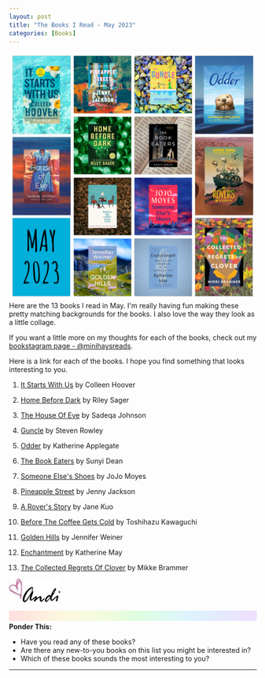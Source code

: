 ```yaml
---
layout: post
title: "The Books I Read - May 2023"
categories: [Books]
---
```

![books](/images/May2023Books.JPG)
Here are the 13 books I read in May. I'm really having fun making these pretty matching backgrounds for the books. I also love the way they look as a little collage.

If you want a little more on my thoughts for each of the books, check out my [bookstagram page - @minihaysreads](http://instagram.com/minihaysreads). 

Here is a link for each of the books. I hope you find something that looks interesting to you. 

1. [It Starts With Us](https://www.amazon.com/Starts-Us-Novel-Ends/dp/1668001225/ref=monarch_sidesheet) by Colleen Hoover

2. [Home Before Dark](https://www.amazon.com/Home-Before-Dark-Riley-Sager/dp/1524745197/ref=monarch_sidesheet) by Riley Sager

3. [The House Of Eve](https://www.amazon.com/House-Eve-Sadeqa-Johnson/dp/1982197366/ref=monarch_sidesheet) by Sadeqa Johnson

4. [Guncle](https://www.amazon.com/Guncle-Steven-Rowley/dp/0525542302/ref=monarch_sidesheet) by Steven Rowley

5. [Odder](https://www.amazon.com/Odder-Katherine-Applegate/dp/1250147425/ref=monarch_sidesheet) by Katherine Applegate

6. [The Book Eaters](https://www.amazon.com/Book-Eaters-Sunyi-Dean/dp/1250810183/ref=monarch_sidesheet) by Sunyi Dean

7. [Someone Else's Shoes](https://www.amazon.com/Someone-Elses-Shoes-Jojo-Moyes/dp/1984879294/ref=monarch_sidesheet) by JoJo Moyes

8. [Pineapple Street](https://www.amazon.com/Pineapple-Street-Novel-Jenny-Jackson/dp/059349069X/ref=monarch_sidesheet) by Jenny Jackson

9. [A Rover's Story](https://www.amazon.com/Rovers-Story-Jasmine-Warga/dp/0063113929/ref=monarch_sidesheet) by Jane Kuo

10. [Before The Coffee Gets Cold](https://www.amazon.com/Before-Coffee-Gets-Toshikazu-Kawaguchi/dp/1529029589/ref=monarch_sidesheet) by Toshihazu Kawaguchi

11. [Golden Hills](https://www.amazon.com/Southern-Clubs-Guide-Slaying-Vampires/dp/1683692519/ref=monarch_sidesheet) by Jennifer Weiner

12. [Enchantment](https://www.amazon.com/Enchantment-Awakening-Wonder-Anxious-Age/dp/0593329996/ref=monarch_sidesheet) by Katherine May

13. [The Collected Regrets Of Clover](https://www.amazon.com/Collected-Regrets-Clover-Novel/dp/1250284392/ref=monarch_sidesheet) by Mikke Brammer

![Andi](/images/andi.jpg)

![header](/images/SkinnyRainbow.jpg)
**Ponder This:**
- Have you read any of these books?
- Are there any new-to-you books on this list you might be interested in?
- Which of these books sounds the most interesting to you?

----